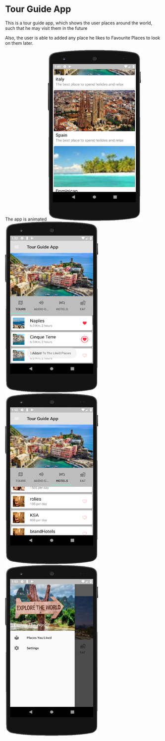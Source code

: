 # Tour Guide App
This is a tour guide app, which shows the user places around the world, such that he may visit them in the future

Also, the user is able to added any place he likes to Favourite Places to look on them later.

The app is animated
<img src = "images/1.png" width="300px" height="550px" > <img src = "images/2.png" width="300px" height="550px" >
<img src = "images/3.png" width="300px" height="550px" > <img src = "images/4.png" width="300px" height="550px" >
